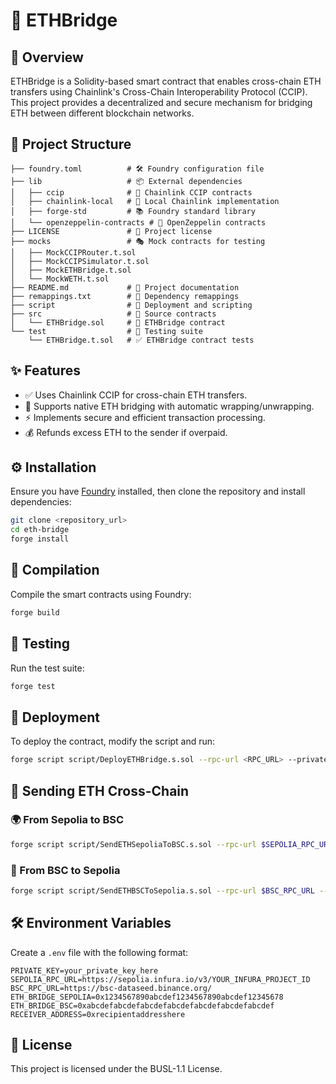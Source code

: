 # 🌉 ETHBridge

## 🚀 Overview
ETHBridge is a Solidity-based smart contract that enables cross-chain ETH transfers using Chainlink's Cross-Chain Interoperability Protocol (CCIP). This project provides a decentralized and secure mechanism for bridging ETH between different blockchain networks.

## 📁 Project Structure
```
├── foundry.toml          # 🛠 Foundry configuration file
├── lib                   # 📦 External dependencies
│   ├── ccip              # 🔗 Chainlink CCIP contracts
│   ├── chainlink-local   # 🔗 Local Chainlink implementation
│   ├── forge-std         # 📚 Foundry standard library
│   └── openzeppelin-contracts # 🔐 OpenZeppelin contracts
├── LICENSE               # 📜 Project license
├── mocks                 # 🎭 Mock contracts for testing
│   ├── MockCCIPRouter.t.sol
│   ├── MockCCIPSimulator.t.sol
│   ├── MockETHBridge.t.sol
│   └── MockWETH.t.sol
├── README.md             # 📖 Project documentation
├── remappings.txt        # 🔀 Dependency remappings
├── script                # 📜 Deployment and scripting
├── src                   # 📝 Source contracts
│   └── ETHBridge.sol     # 🌉 ETHBridge contract
└── test                  # 🧪 Testing suite
    └── ETHBridge.t.sol   # ✅ ETHBridge contract tests
```

## ✨ Features
- ✅ Uses Chainlink CCIP for cross-chain ETH transfers.
- 🔄 Supports native ETH bridging with automatic wrapping/unwrapping.
- ⚡ Implements secure and efficient transaction processing.
- 💰 Refunds excess ETH to the sender if overpaid.

## ⚙️ Installation
Ensure you have [Foundry](https://book.getfoundry.sh/) installed, then clone the repository and install dependencies:
```sh
git clone <repository_url>
cd eth-bridge
forge install
```

## 🔨 Compilation
Compile the smart contracts using Foundry:
```sh
forge build
```

## 🧪 Testing
Run the test suite:
```sh
forge test
```

## 🚀 Deployment
To deploy the contract, modify the script and run:
```sh
forge script script/DeployETHBridge.s.sol --rpc-url <RPC_URL> --private-key <PRIVATE_KEY> --broadcast
```

## 🔄 Sending ETH Cross-Chain
### 🌍 From Sepolia to BSC
```sh
forge script script/SendETHSepoliaToBSC.s.sol --rpc-url $SEPOLIA_RPC_URL --private-key $PRIVATE_KEY --broadcast
```

### 🔗 From BSC to Sepolia
```sh
forge script script/SendETHBSCToSepolia.s.sol --rpc-url $BSC_RPC_URL --private-key $PRIVATE_KEY --broadcast
```

## 🛠 Environment Variables
Create a `.env` file with the following format:
```env
PRIVATE_KEY=your_private_key_here
SEPOLIA_RPC_URL=https://sepolia.infura.io/v3/YOUR_INFURA_PROJECT_ID
BSC_RPC_URL=https://bsc-dataseed.binance.org/
ETH_BRIDGE_SEPOLIA=0x1234567890abcdef1234567890abcdef12345678
ETH_BRIDGE_BSC=0xabcdefabcdefabcdefabcdefabcdefabcdefabcdef
RECEIVER_ADDRESS=0xrecipientaddresshere
```

## 📜 License
This project is licensed under the BUSL-1.1 License.

